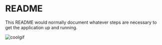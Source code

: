 # README

This README would normally document whatever steps are necessary to get the
application up and running.

![coolgif](http://g.recordit.co/Qz1BwrB4w2.gif)

